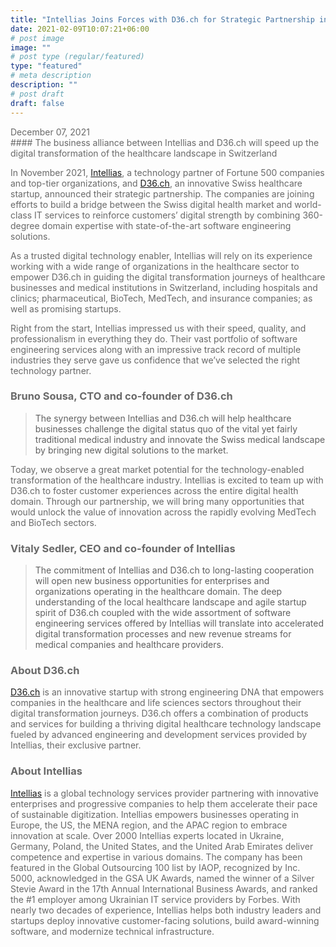 ```yaml
---
title: "Intellias Joins Forces with D36.ch for Strategic Partnership in the Digital Health Domain"
date: 2021-02-09T10:07:21+06:00
# post image
image: ""
# post type (regular/featured)
type: "featured"
# meta description
description: ""
# post draft
draft: false
---
```

<div style="color:#696969">
December 07, 2021
</br>  
#### The business alliance between Intellias and D36.ch will speed up the digital transformation of the healthcare landscape in Switzerland

In November 2021, [Intellias](www.intellias.com), a technology partner of Fortune 500 companies and top-tier organizations, and [D36.ch](www.d36.ch), an innovative Swiss healthcare startup, announced their strategic partnership. The companies are joining efforts to build a bridge between the Swiss digital health market and world-class IT services to reinforce customers’ digital strength by combining 360-degree domain expertise with state-of-the-art software engineering solutions.

As a trusted digital technology enabler, Intellias will rely on its experience working with a wide range of organizations in the healthcare sector to empower D36.ch in guiding the digital transformation journeys of healthcare businesses and medical institutions in Switzerland, including hospitals and clinics; pharmaceutical, BioTech, MedTech, and insurance companies; as well as promising startups.

Right from the start, Intellias impressed us with their speed, quality, and professionalism in everything they do. Their vast portfolio of software engineering services along with an impressive track record of multiple industries they serve gave us confidence that we’ve selected the right technology partner.

### Bruno Sousa, CTO and co-founder of D36.ch
> The synergy between Intellias and D36.ch will help healthcare businesses challenge the digital status quo  of the vital yet fairly traditional medical industry and innovate the Swiss medical landscape by bringing new digital solutions to the market.

Today, we observe a great market potential for the technology-enabled transformation of the healthcare industry. Intellias is excited to team up with D36.ch to foster customer experiences across the entire digital health domain. Through our partnership, we will bring many opportunities that would unlock the value of innovation across the rapidly evolving MedTech and BioTech sectors.

### Vitaly Sedler, CEO and co-founder of Intellias
> The commitment of Intellias and D36.ch to long-lasting cooperation will open new business opportunities for enterprises and organizations operating in the healthcare domain. The deep understanding of the local healthcare landscape and agile startup spirit of D36.ch coupled with the wide assortment of software engineering services offered by Intellias will translate into accelerated digital transformation processes and new revenue streams for medical companies and healthcare providers.

### About D36.ch
[D36.ch](www.d36.ch) is an innovative startup with strong engineering DNA that empowers companies in the healthcare and life sciences sectors throughout their digital transformation journeys. D36.ch offers a combination of products and services for building a thriving digital healthcare technology landscape fueled by advanced engineering and development services provided by Intellias, their exclusive partner.

### About Intellias
[Intellias](www.intellias.com) is a global technology services provider partnering with innovative enterprises and progressive companies to help them accelerate their pace of sustainable digitization. Intellias empowers businesses operating in Europe, the US, the MENA region, and the APAC region to embrace innovation at scale. Over 2000 Intellias experts located in Ukraine, Germany, Poland, the United States, and the United Arab Emirates deliver competence and expertise in various domains. The company has been featured in the Global Outsourcing 100 list by IAOP, recognized by Inc. 5000, acknowledged in the GSA UK Awards, named the winner of a Silver Stevie Award in the 17th Annual International Business Awards, and ranked the #1 employer among Ukrainian IT service providers by Forbes. With nearly two decades of experience, Intellias helps both industry leaders and startups deploy innovative customer-facing solutions, build award-winning software, and modernize technical infrastructure.
</div>
